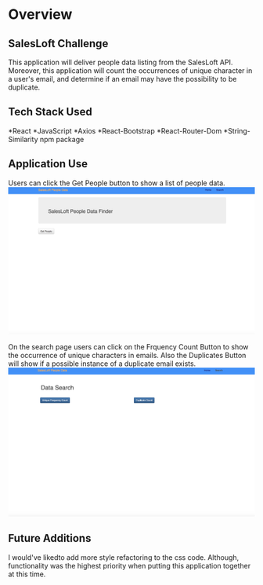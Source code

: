 # Overview

## SalesLoft Challenge 
This application will deliver people data listing from the SalesLoft API. Moreover, this application will count the occurrences of unique character in a user's email, and determine if an email may have the possibility to be duplicate.

## Tech Stack Used
*React
*JavaScript
*Axios
*React-Bootstrap
*React-Router-Dom
*String-Similarity npm package


## Application Use
Users can click the Get People button to show a list of people data.
![home page](public/assets/images/home.jpeg)

On the search page users can click on the Frquency Count Button to show the occurrence of unique characters in emails. Also the Duplicates Button will show if a possible instance of a duplicate email exists.
![data search page](public/assets/images/search_page.jpeg)

## Future Additions
I would've likedto add more style refactoring to the css code. Although, functionality was the highest priority when putting this application together at this time.
